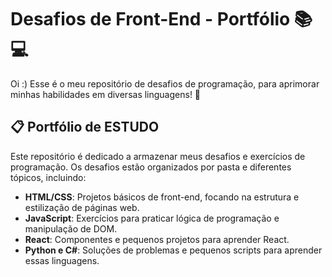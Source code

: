 # Desafios de Front-End - Portfólio 📚💻
Oi :) 
Esse é o meu repositório de desafios de programação, para aprimorar minhas habilidades em diversas linguagens! 🚀 
 

## 📋 Portfólio de ESTUDO
Este repositório é dedicado a armazenar meus desafios e exercícios de programação. Os desafios estão organizados por pasta e diferentes tópicos, incluindo:

- **HTML/CSS**: Projetos básicos de front-end, focando na estrutura e estilização de páginas web.
- **JavaScript**: Exercícios para praticar lógica de programação e manipulação de DOM.
- **React**: Componentes e pequenos projetos para aprender React.
- **Python e C#**: Soluções de problemas e pequenos scripts para aprender essas linguagens.

